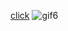 [click](https://superb-clafoutis-cb7568.netlify.app/)
![gif6](https://user-images.githubusercontent.com/109352349/195929113-dfd99c4e-bf56-4e2b-acd7-9e261ce52ff8.gif)
